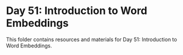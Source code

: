 # Day 51: Introduction to Word Embeddings

This folder contains resources and materials for Day 51: Introduction to Word Embeddings.